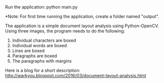 Run the application: python main.py

*Note: For first time running the application, create a folder named "output".

The application is a simple document layout analysis using Python-OpenCV. Using three images, the program needs to do the following:

1. Individual characters are boxed
2. Individual words are boxed
3. Lines are boxed
3. Paragraphs are boxed
3. The paragraphs with margins


Here is a blog for a short description: http://warkyou.blogspot.com/2016/03/document-layout-analysis.html